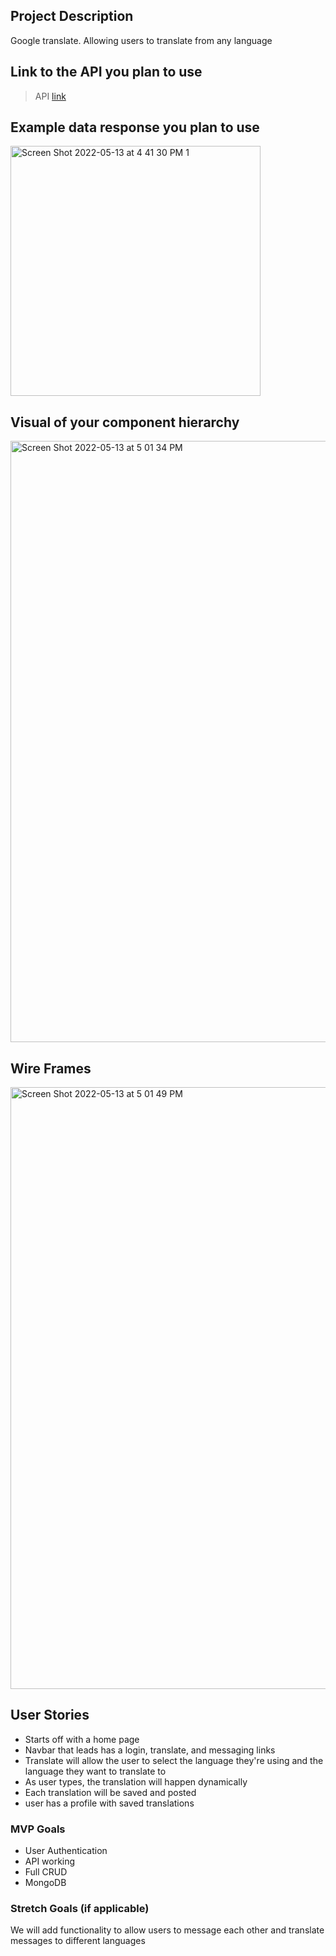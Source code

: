 ## Project Description 

Google translate. Allowing users to translate from any language

## Link to the API you plan to use
> API [link](https://rapidapi.com/googlecloud/api/google-translate1/)

## Example data response you plan to use
<img width="400" alt="Screen Shot 2022-05-13 at 4 41 30 PM 1" src="https://user-images.githubusercontent.com/101610362/168386536-fd6296d7-6d74-4a70-b0ce-dd0f7a6ec70f.png">

## Visual of your component hierarchy
<img width="962" alt="Screen Shot 2022-05-13 at 5 01 34 PM" src="https://user-images.githubusercontent.com/101610362/168389188-7ebf2c16-1254-4e7e-a365-3d83b25186f5.png">


## Wire Frames
<img width="963" alt="Screen Shot 2022-05-13 at 5 01 49 PM" src="https://user-images.githubusercontent.com/101610362/168389156-7400490c-4cb4-4f18-b59c-1d92351e8202.png">



## User Stories
- Starts off with a home page
- Navbar that leads has a login, translate, and messaging links
- Translate will allow the user to select the language they're using and the language they want to translate to
- As user types, the translation will happen dynamically
- Each translation will be saved and posted
- user has a profile with saved translations

### MVP Goals
- User Authentication
- API working
- Full CRUD
- MongoDB

### Stretch Goals (if applicable)
We will add functionality to allow users to message each other and translate messages to different languages

